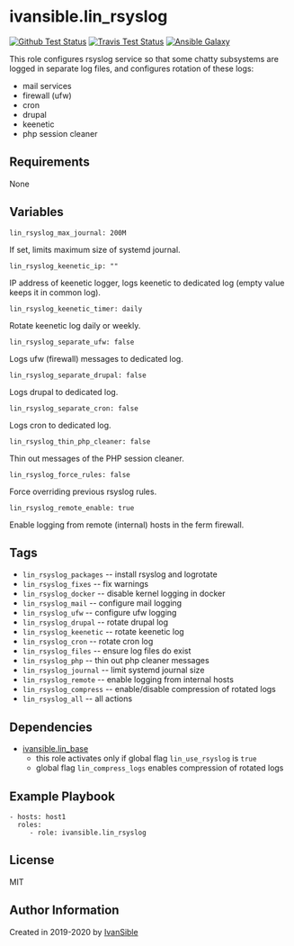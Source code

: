 # ivansible.lin_rsyslog

[![Github Test Status](https://github.com/ivansible/lin-rsyslog/workflows/Molecule%20test/badge.svg?branch=master)](https://github.com/ivansible/lin-rsyslog/actions)
[![Travis Test Status](https://travis-ci.org/ivansible/lin-rsyslog.svg?branch=master)](https://travis-ci.org/ivansible/lin-rsyslog)
[![Ansible Galaxy](https://img.shields.io/badge/galaxy-ivansible.lin__rsyslog-68a.svg?style=flat)](https://galaxy.ansible.com/ivansible/lin_rsyslog/)

This role configures rsyslog service so that some chatty subsystems
are logged in separate log files, and configures rotation of these logs:
- mail services
- firewall (ufw)
- cron
- drupal
- keenetic
- php session cleaner


## Requirements

None


## Variables

    lin_rsyslog_max_journal: 200M
If set, limits maximum size of systemd journal.

    lin_rsyslog_keenetic_ip: ""
IP address of keenetic logger, logs keenetic to dedicated log
(empty value keeps it in common log).

    lin_rsyslog_keenetic_timer: daily
Rotate keenetic log daily or weekly.

    lin_rsyslog_separate_ufw: false
Logs ufw (firewall) messages to dedicated log.

    lin_rsyslog_separate_drupal: false
Logs drupal to dedicated log.

    lin_rsyslog_separate_cron: false
Logs cron to dedicated log.

    lin_rsyslog_thin_php_cleaner: false
Thin out messages of the PHP session cleaner.

    lin_rsyslog_force_rules: false
Force overriding previous rsyslog rules.

    lin_rsyslog_remote_enable: true
Enable logging from remote (internal) hosts in the ferm firewall.


## Tags

- `lin_rsyslog_packages` -- install rsyslog and logrotate
- `lin_rsyslog_fixes` -- fix warnings
- `lin_rsyslog_docker` -- disable kernel logging in docker
- `lin_rsyslog_mail` -- configure mail logging
- `lin_rsyslog_ufw` -- configure ufw logging
- `lin_rsyslog_drupal` -- rotate drupal log
- `lin_rsyslog_keenetic` -- rotate keenetic log
- `lin_rsyslog_cron` -- rotate cron log
- `lin_rsyslog_files` -- ensure log files do exist
- `lin_rsyslog_php` -- thin out php cleaner messages
- `lin_rsyslog_journal` -- limit systemd journal size
- `lin_rsyslog_remote` -- enable logging from internal hosts
- `lin_rsyslog_compress` -- enable/disable compression of rotated logs
- `lin_rsyslog_all` -- all actions


## Dependencies

- [ivansible.lin_base](https://github.com/ivansible/lin-base)
  - this role activates only if global flag `lin_use_rsyslog` is `true`
  - global flag `lin_compress_logs` enables compression of rotated logs


## Example Playbook

    - hosts: host1
      roles:
         - role: ivansible.lin_rsyslog


## License

MIT


## Author Information

Created in 2019-2020 by [IvanSible](https://github.com/ivansible)
